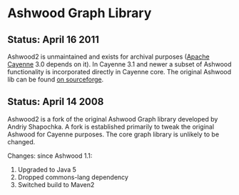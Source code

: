 # Ashwood Graph Library

## Status: April 16 2011

Ashwood2 is unmaintained and exists for archival purposes ([Apache Cayenne](http://cayenne.apache.org) 3.0 depends on it). In Cayenne 3.1 and newer a subset of Ashwood functionality is incorporated directly in Cayenne core. The original Ashwood lib can be found [on sourceforge](http://sourceforge.net/projects/ashwood/).

## Status: April 14 2008

Ashwood2 is a fork of the original Ashwood Graph library developed by Andriy Shapochka. 
A fork is established primarily to tweak the original Ashwood for Cayenne purposes. 
The core graph library is unlikely to be changed.

Changes: since Ashwood 1.1:

1. Upgraded to Java 5
2. Dropped commons-lang dependency
3. Switched build to Maven2
